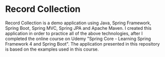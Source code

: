 # Record Collection
Record Collection is a demo application using Java, Spring Framework, Spring Boot, Spring MVC, Spring JPA and Apache Maven.
I created this application in order to practice all of the above technologies, after I completed the online course on Udemy "Spring Core - Learning Spring Framework 4 and Spring Boot". The application presented in this repository is based on the examples used in this course. 
